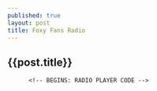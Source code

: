 ```yaml
---
published: true
layout: post
title: Foxy Fans Radio
---
```



## {{post.title}}

         
          <!-- BEGINS: RADIO PLAYER CODE -->
<script type="text/javascript" src="http://hosted.musesradioplayer.com/mrp.js"></script>
<script type="text/javascript">
MRP.insert({
'url':'http://69.4.225.77:8600/;',
'codec':'mp3',
'volume':65,
'autoplay':true,
'buffering':5,
'title':'Foxy Fans Radio',
'welcome':'WELCOME TO...',
'bgcolor':'#FFFFFF',
'skin':'mcclean',
'width':180,
'height':60
});
</script>
<!-- ENDS: RADIO PLAYER CODE -->
 	



